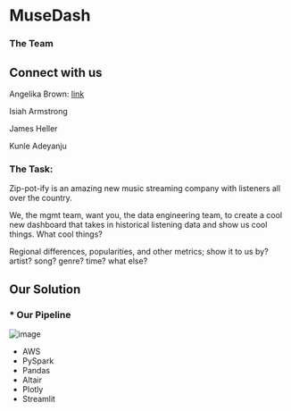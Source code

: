 # MuseDash

### The Team
## Connect with us
Angelika Brown: [link](https://www.linkedin.com/in/angelikabrown/)

Isiah Armstrong

James Heller

Kunle Adeyanju


### The Task:

Zip-pot-ify is an amazing new music streaming company with listeners all over the country.

We, the mgmt team, want you, the data engineering team, to create a cool new dashboard that takes in historical listening data and show us cool things. What cool things?

Regional differences, popularities, and other metrics; show it to us by? artist? song? genre? time? what else?

## Our Solution

### * Our Pipeline

![image](https://github.com/user-attachments/assets/73902ea0-59af-41b0-823e-82004129f6dd)

* AWS
* PySpark
* Pandas
* Altair
* Plotly
* Streamlit

